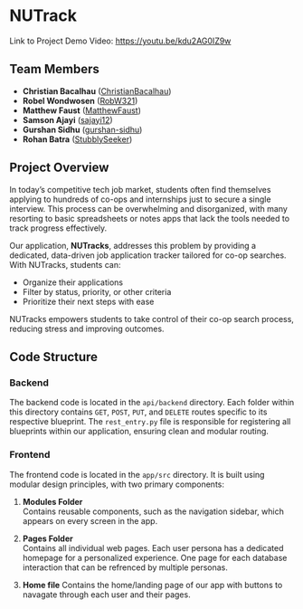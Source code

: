 # NUTrack

Link to Project Demo Video: https://youtu.be/kdu2AG0IZ9w

## Team Members
- **Christian Bacalhau** ([ChristianBacalhau](https://github.com/ChristianBacalhau))  
- **Robel Wondwosen** ([RobW321](https://github.com/RobW321))  
- **Matthew Faust** ([MatthewFaust](https://github.com/MatthewFaust))  
- **Samson Ajayi** ([sajayi12](https://github.com/sajayi12))  
- **Gurshan Sidhu** ([gurshan-sidhu](https://github.com/gurshan-sidhu))  
- **Rohan Batra** ([StubblySeeker](https://github.com/StubblySeeker))  

## Project Overview
In today’s competitive tech job market, students often find themselves applying to hundreds of co-ops and internships just to secure a single interview. This process can be overwhelming and disorganized, with many resorting to basic spreadsheets or notes apps that lack the tools needed to track progress effectively.  

Our application, **NUTracks**, addresses this problem by providing a dedicated, data-driven job application tracker tailored for co-op searches. With NUTracks, students can:
- Organize their applications
- Filter by status, priority, or other criteria
- Prioritize their next steps with ease  

NUTracks empowers students to take control of their co-op search process, reducing stress and improving outcomes.

## Code Structure

### Backend
The backend code is located in the `api/backend` directory. Each folder within this directory contains `GET`, `POST`, `PUT`, and `DELETE` routes specific to its respective blueprint. The `rest_entry.py` file is responsible for registering all blueprints within our application, ensuring clean and modular routing.

### Frontend
The frontend code is located in the `app/src` directory. It is built using modular design principles, with two primary components:  

1. **Modules Folder**  
   Contains reusable components, such as the navigation sidebar, which appears on every screen in the app.

2. **Pages Folder**  
   Contains all individual web pages. Each user persona has a dedicated homepage for a personalized experience. One page for each database interaction that can be refrenced by multiple personas. 

3. **Home file**
    Contains the home/landing page of our app with buttons to navagate through each user and their pages. 
    


